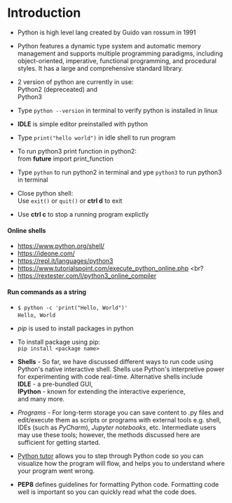 # Introduction

* Python is high level lang created by Guido van rossum in 1991

* Python features a dynamic type system and automatic memory management and supports multiple programming paradigms, including object-oriented, imperative, functional programming, and procedural styles. It has a large and comprehensive standard library.

* 2 version of python are currently in use: <br> Python2 (depreceated) and <br> Python3
 
* Type `python --version` in terminal to verify python is installed in linux

* **IDLE** is simple editor preinstalled with python

* Type `print("hello world")` in idle shell to run program

* To run python3 print function in python2: <br> from __future__ import print_function

* Type `python` to run python2 in terminal and ype `python3` to run python3 in terminal

* Close python shell: <br> Use `exit()` or `quit()` or **ctrl d** to exit

* Use **ctrl c** to stop a running program explictly

#### Online shells

- https://www.python.org/shell/ <br>
- https://ideone.com/ <br>
- https://repl.it/languages/python3 <br>
- https://www.tutorialspoint.com/execute_python_online.php <br?
- https://rextester.com/l/python3_online_compiler <br>

#### Run commands as a string

* `$ python -c 'print("Hello, World")'` <br> `Hello, World`

- *pip* is used to install packages in python
- To install package using pip: <br> `pip install <package name>`

- **Shells** - So far, we have discussed different ways to run code using Python's native interactive shell. Shells use Python's interpretive power for experimenting with code real-time. Alternative shells include <br>
**IDLE** - a pre-bundled GUI, <br>
**IPython** - known for extending the interactive experience, <br>
and many more.

- *Programs* - For long-term storage you can save content to .py files and edit/execute them as scripts or programs with external tools e.g. shell, IDEs (such as *PyCharm*), *Jupyter notebooks*, etc. Intermediate users may use these tools; however, the methods discussed here are sufficient for getting started.

- [Python tutor](https://pythontutor.com/visualize.html#mode=edit) allows you to step through Python code so you can visualize how the program will flow, and helps you
to understand where your program went wrong.

- **PEP8** defines guidelines for formatting Python code. Formatting code well is important so you can quickly read what
the code does.
